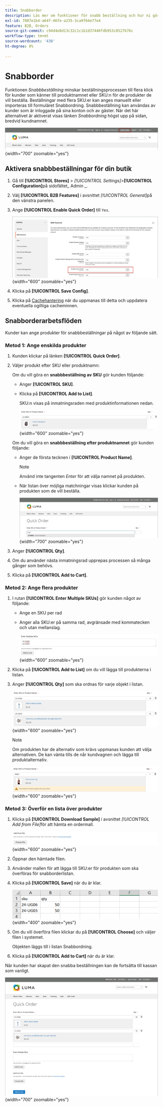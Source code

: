 ```yaml
---
title: Snabborder
description: Läs mer om funktioner för snabb beställning och hur ni gör det möjligt för era kunder.
exl-id: 7007e1b4-a64f-46fe-a235-3ca9f64e77e4
feature: B2B, Orders
source-git-commit: c94d4e8d13c32c1c1b1d37440fdb953c8527b76c
workflow-type: tm+mt
source-wordcount: '438'
ht-degree: 0%

---
```


# Snabborder

Funktionen _Snabbbeställning_ minskar beställningsprocessen till flera klick för kunder som känner till produktnamnet eller SKU:n för de produkter de vill beställa. Beställningar med flera SKU:er kan anges manuellt eller importeras till formuläret Snabbordning. Snabbbeställning kan användas av kunder som är inloggade på sina konton och av gäster. När det här alternativet är aktiverat visas länken _Snabbordning_ högst upp på sidan, bredvid kundnamnet.

![Länk för snabbbeställning](./assets/quick-order-link.png){width="700" zoomable="yes"}

## Aktivera snabbbeställningar för din butik

1. Gå till **[!UICONTROL Stores]** > _[!UICONTROL Settings]_>**[!UICONTROL Configuration]**&#x200B;på sidofältet_ Admin _.

1. Välj **[!UICONTROL B2B Features]** i avsnittet _[!UICONTROL General]_&#x200B;på den vänstra panelen.

1. Ange **[!UICONTROL Enable Quick Order]** till `Yes`.

   ![Aktivera snabbordning](./assets/quick-orders-config.png){width="600" zoomable="yes"}

1. Klicka på **[!UICONTROL Save Config]**.

1. Klicka på [Cachehantering](../systems/cache-management.md) när du uppmanas till detta och uppdatera eventuella ogiltiga cacheminnen.

## Snabborderarbetsflöden

Kunder kan ange produkter för snabbbeställningar på något av följande sätt.

### Metod 1: Ange enskilda produkter

1. Kunden klickar på länken **[!UICONTROL Quick Order]**.

1. Väljer produkt efter SKU eller produktnamn:

   Om du vill göra en **snabbbeställning av SKU** gör kunden följande:

   - Anger **[!UICONTROL SKU]**.

   - Klicka på **[!UICONTROL Add to List]**.

     SKU:n visas på inmatningsraden med produktinformationen nedan.

     ![Snabborderdetalj](./assets/quick-order-product-detail.png){width="600" zoomable="yes"}

   Om du vill göra en **snabbbeställning efter produktnamnet** gör kunden följande:

   - Anger de första tecknen i **[!UICONTROL Product Name]**.

     >[!NOTE]
     >
     >Använd inte tangenten _Enter_ för att välja namnet på produkten.

   - När listan över möjliga matchningar visas klickar kunden på produkten som de vill beställa.

     ![Klicka för att välja produktnamn](./assets/quick-order-product-name.png){width="700" zoomable="yes"}

1. Anger **[!UICONTROL Qty]**.

1. Om du använder nästa inmatningsrad upprepas processen så många gånger som behövs.

1. Klicka på **[!UICONTROL Add to Cart]**.

### Metod 2: Ange flera produkter

1. I rutan **[!UICONTROL Enter Multiple SKUs]** gör kunden något av följande:

   - Ange en SKU per rad

   - Anger alla SKU:er på samma rad, avgränsade med kommatecken och utan mellanslag.

     ![Ange flera SKU](./assets/quick-order-skus.png){width="600" zoomable="yes"}

1. Klicka på **[!UICONTROL Add to List]** om du vill lägga till produkterna i listan.

1. Anger **[!UICONTROL Qty]** som ska ordnas för varje objekt i listan.

   ![Snabborderlista](./assets/quick-order-skus-detail.png){width="600" zoomable="yes"}

   >[!NOTE]
   >
   >Om produkten har de alternativ som krävs uppmanas kunden att välja alternativen. De kan vänta tills de når kundvagnen och lägga till produktalternativ.

   ![Välj alternativ](./assets/quick-order-skus-product-options.png){width="600" zoomable="yes"}

### Metod 3: Överför en lista över produkter

1. Klicka på **[!UICONTROL Download Sample]** i avsnittet _[!UICONTROL Add from File]_&#x200B;för att hämta en ordermall.

   ![Lägg till från fil](./assets/quick-order-skus-add-from-file.png){width="600" zoomable="yes"}

1. Öppnar den hämtade filen.

1. Använder mallen för att lägga till SKU:er för produkten som ska överföras för snabborderlistan.

1. Klicka på **[!UICONTROL Save]** när du är klar.

   ![SKU:er att överföra](./assets/quick-order-skus-add-from-file-sample.png){width="400" zoomable="yes"}

1. Om du vill överföra filen klickar du på **[!UICONTROL Choose]** och väljer filen i systemet.

   Objekten läggs till i listan Snabbordning.

1. Klicka på **[!UICONTROL Add to Cart]** när du är klar.

När kunden har skapat den snabba beställningen kan de fortsätta till kassan som vanligt.

![Snabbordning](./assets/quick-order-add-to-cart.png){width="700" zoomable="yes"}
